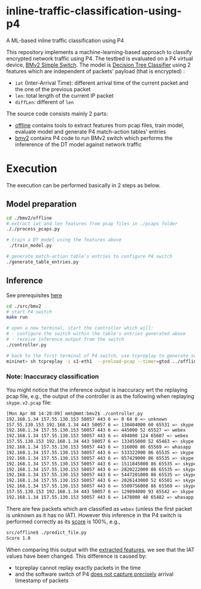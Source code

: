 # inline-traffic-classification-using-p4
A ML-based inline traffic classification using P4

This repository implements a machine-learning-based approach to classify encrypted network traffic using P4. The testbed is evaluated on a P4 virtual device, [BMv2 Simple Switch](https://github.com/p4lang/behavioral-model/blob/main/docs/simple_switch.md). The model is [Decision Tree Classifier](https://scikit-learn.org/stable/modules/generated/sklearn.tree.DecisionTreeClassifier.html) using 2 features which are independent of packets' payload (that is encrypted) :

- `iat` (Inter-Arrival Time): different arrival time of the current packet and the one of the previous packet
- `len`: total length of the current IP packet
- `diffLen`: different of `len`

The source code consists mainly 2 parts:

- [offline](./src/offline) contains tools to extract features from pcap files, train model, evaluate model and generate P4 match-action tables' entries
- [bmv2](./src/bmv2) contains P4 code to run BMv2 switch which performs the infererence of the DT model against network traffic



# Execution

The execution can be performed basically in 2 steps as below.

## Model preparation

```bash
cd ./bmv2/offline
# extract iat and len features from pcap files in ./pcaps folder
././process_pcaps.py

# train a DT model using the features above
 ./train_model.py

# generate match-action table's entries to configure P4 switch
./generate_table_entries.py 
```

## Inference

See prerequisites [here](./src/bmv2#prerequisite)

```bash
cd ./src/bmv2
# start P4 switch
make run

# open a new terminal, start the controller which will:
# - configure the switch within the table's entries generated above
# - receive inference output from the switch
./controller.py

# back to the first terminal of P4 switch, use tcpreplay to generate some traffic
mininet> sh tcpreplay -i s1-eth1  --preload-pcap --timer=gtod ../offline/pcaps/skype.v2.pcap
```

### Note: Inaccuracy classification
You might notice that the inference output is inaccuracy wrt the replaying pcap file, e.g., the output of the controller is as the following when replaying `skype.v2.pcap` file:

```bash
[Mon Apr 08 14:28:09] mmt@mmt:bmv2$ ./controller.py 
192.168.1.34 157.55.130.153 50057 443 6 => 0 64 0 => unknown
157.55.130.153 192.168.1.34 443 50057 6 => 130404000 60 65531 => skype
192.168.1.34 157.55.130.153 50057 443 6 => 445000 52 65527 => webex
192.168.1.34 157.55.130.153 50057 443 6 => 494000 124 65607 => webex
157.55.130.153 192.168.1.34 443 50057 6 => 133455000 52 65463 => skype
192.168.1.34 157.55.130.153 50057 443 6 => 316000 86 65569 => whasapp
192.168.1.34 157.55.130.153 50057 443 6 => 533322000 86 65535 => skype
192.168.1.34 157.55.130.153 50057 443 6 => 857429000 86 65535 => skype
192.168.1.34 157.55.130.153 50057 443 6 => 1511845000 86 65535 => skype
192.168.1.34 157.55.130.153 50057 443 6 => 2820222000 86 65535 => skype
192.168.1.34 157.55.130.153 50057 443 6 => 5447201000 86 65535 => skype
192.168.1.34 157.55.130.153 50057 443 6 => 2026143000 52 65501 => skype
192.168.1.34 157.55.130.153 50057 443 6 => 5509756000 86 65569 => skype
157.55.130.153 192.168.1.34 443 50057 6 => 129894000 93 65542 => skype
192.168.1.34 157.55.130.153 50057 443 6 => 1478000 40 65482 => whasapp
```

There are few packets which are classified as `webex` (unless the first packet is unknown as it has no IAT).
However this inference in the P4 switch is performed correctly as its [score](https://scikit-learn.org/stable/modules/generated/sklearn.tree.DecisionTreeClassifier.html#sklearn.tree.DecisionTreeClassifier.score) is 100%, e.g.,
```bash
src/offline$ ./predict_file.py 
Score 1.0
```
When comparing this output with the [extracted features](./src/offline/pcaps/skype.v2.csv), we see that the IAT values have been changed. This difference is caused by:
- tcpreplay cannot replay exactly packets in the time
- and the software switch of P4 [does not capture precisely](https://github.com/p4lang/behavioral-model/blob/main/docs/simple_switch.md#bmv2-timestamp-implementation-notes) arrival timestamp of packets


